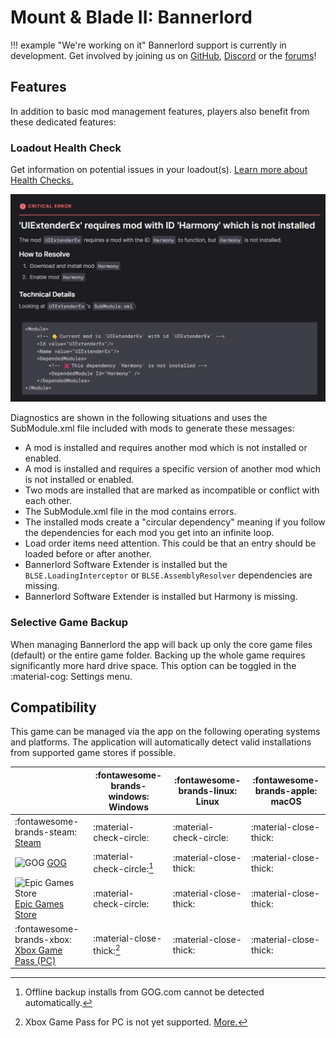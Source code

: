 # Mount & Blade II: Bannerlord

!!! example "We're working on it"
    Bannerlord support is currently in development. Get involved by joining us on [GitHub](https://github.com/Nexus-Mods/NexusMods.App/issues/new/choose), [Discord](https://discord.gg/ReWTxb93jS) or the [forums](https://forums.nexusmods.com/forum/9052-nexus-mods-app/)!

## Features
In addition to basic mod management features, players also benefit from these dedicated features:

### Loadout Health Check
Get information on potential issues in your loadout(s). [Learn more about Health Checks.](../features/HealthCheck.md)

![An example Health Check message prompting the installation of a missing mod.](../images/0.7.0/HealthCheckExampleBannerlord.webp)

Diagnostics are shown in the following situations and uses the SubModule.xml file included with mods to generate these messages: 

- A mod is installed and requires another mod which is not installed or enabled.
- A mod is installed and requires a specific version of another mod which is not installed or enabled.
- Two mods are installed that are marked as incompatible or conflict with each other.
- The SubModule.xml file in the mod contains errors.
- The installed mods create a "circular dependency" meaning if you follow the dependencies for each mod you get into an infinite loop. 
- Load order items need attention. This could be that an entry should be loaded before or after another. 
- Bannerlord Software Extender is installed but the `BLSE.LoadingInterceptor` or `BLSE.AssemblyResolver` dependencies are missing.
- Bannerlord Software Extender is installed but Harmony is missing.


### Selective Game Backup
When managing Bannerlord the app will back up only the core game files (default) or the entire game folder. Backing up the whole game requires significantly more hard drive space. This option can be toggled in the :material-cog: Settings menu.

## Compatibility
This game can be managed via the app on the following operating systems and platforms. The application will automatically detect valid installations from supported game stores if possible. 

|| :fontawesome-brands-windows: Windows |  :fontawesome-brands-linux: Linux | :fontawesome-brands-apple: macOS |
|---|---|---|---|
| :fontawesome-brands-steam: [Steam](https://store.steampowered.com/app/261550/Mount__Blade_II_Bannerlord/) | :material-check-circle: | :material-check-circle: | :material-close-thick: |
| <img src="../../images/GOG.com_logo_white.svg" alt="GOG" width="14"/> [GOG](https://www.gog.com/en/game/mount_blade_ii_bannerlord) | :material-check-circle:[^1] | :material-close-thick: | :material-close-thick: |
| <img src="../../images/epic-games.svg" alt="Epic Games Store" width="14"/> [Epic Games Store](https://store.epicgames.com/en-US/p/mount-and-blade-2) | :material-check-circle: | :material-close-thick: | :material-close-thick: |
| :fontawesome-brands-xbox: [Xbox Game Pass (PC)](https://www.xbox.com/en-GB/games/store/mount-blade-ii-bannerlord/9pdhwz7x3p03) | :material-close-thick:[^2] | :material-close-thick: | :material-close-thick: |

[^1]: Offline backup installs from GOG.com cannot be detected automatically.
[^2]: Xbox Game Pass for PC is not yet supported. <a href="https://github.com/Nexus-Mods/NexusMods.App/issues/1476">More.</a>
